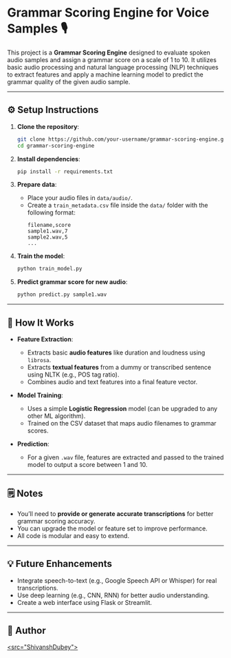 # Grammar Scoring Engine for Voice Samples 🎙️

This project is a **Grammar Scoring Engine** designed to evaluate spoken audio samples and assign a grammar score on a scale of 1 to 10. It utilizes basic audio processing and natural language processing (NLP) techniques to extract features and apply a machine learning model to predict the grammar quality of the given audio sample.

---

## ⚙️ Setup Instructions

1. **Clone the repository**:
    ```bash
    git clone https://github.com/your-username/grammar-scoring-engine.git
    cd grammar-scoring-engine
    ```

2. **Install dependencies**:
    ```bash
    pip install -r requirements.txt
    ```

3. **Prepare data**:
    - Place your audio files in `data/audio/`.
    - Create a `train_metadata.csv` file inside the `data/` folder with the following format:
      ```
      filename,score
      sample1.wav,7
      sample2.wav,5
      ...
      ```

4. **Train the model**:
    ```bash
    python train_model.py
    ```

5. **Predict grammar score for new audio**:
    ```bash
    python predict.py sample1.wav
    ```

---

## 🧠 How It Works

- **Feature Extraction**:
  - Extracts basic **audio features** like duration and loudness using `librosa`.
  - Extracts **textual features** from a dummy or transcribed sentence using NLTK (e.g., POS tag ratio).
  - Combines audio and text features into a final feature vector.

- **Model Training**:
  - Uses a simple **Logistic Regression** model (can be upgraded to any other ML algorithm).
  - Trained on the CSV dataset that maps audio filenames to grammar scores.

- **Prediction**:
  - For a given `.wav` file, features are extracted and passed to the trained model to output a score between 1 and 10.

---

## 🗒️ Notes

- You’ll need to **provide or generate accurate transcriptions** for better grammar scoring accuracy.
- You can upgrade the model or feature set to improve performance.
- All code is modular and easy to extend.

---

## 💡 Future Enhancements

- Integrate speech-to-text (e.g., Google Speech API or Whisper) for real transcriptions.
- Use deep learning (e.g., CNN, RNN) for better audio understanding.
- Create a web interface using Flask or Streamlit.

---

## 👤 Author
<a href="https://www.github.com/shivanshdubey280"><src="ShivanshDubey"></a>
